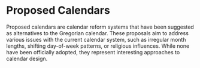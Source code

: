 # Proposed Calendars

Proposed calendars are calendar reform systems that have been suggested as alternatives to the Gregorian calendar. These proposals aim to address various issues with the current calendar system, such as irregular month lengths, shifting day-of-week patterns, or religious influences. While none have been officially adopted, they represent interesting approaches to calendar design.
